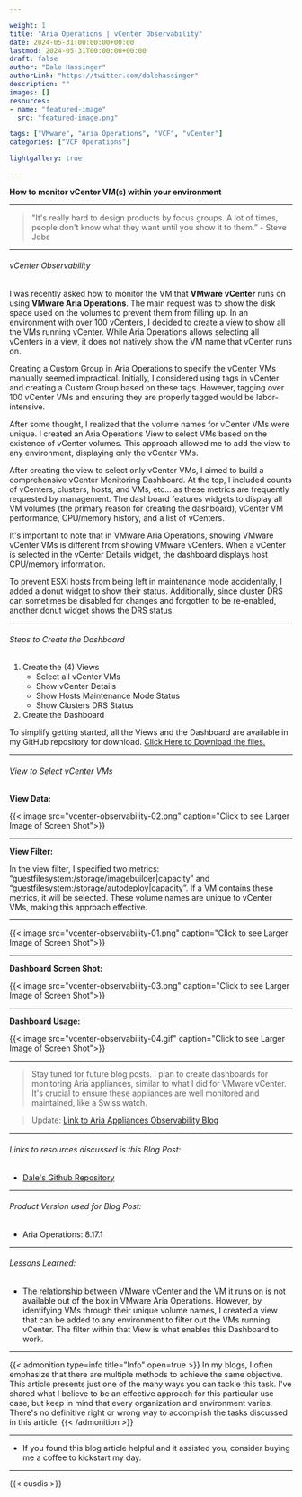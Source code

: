 ```yaml
---

weight: 1
title: "Aria Operations | vCenter Observability"
date: 2024-05-31T00:00:00+00:00
lastmod: 2024-05-31T00:00:00+00:00
draft: false
author: "Dale Hassinger"
authorLink: "https://twitter.com/dalehassinger"
description: ""
images: []
resources:
- name: "featured-image"
  src: "featured-image.png"

tags: ["VMware", "Aria Operations", "VCF", "vCenter"]
categories: ["VCF Operations"]

lightgallery: true

---
```


**How to monitor vCenter VM(s) within your environment**

<!--more-->

---

>"It's really hard to design products by focus groups. A lot of times, people don't know what they want until you show it to them.” - Steve Jobs

---

###### vCenter Observability

I was recently asked how to monitor the VM that **VMware vCenter** runs on using **VMware Aria Operations**. The main request was to show the disk space used on the volumes to prevent them from filling up. In an environment with over 100 vCenters, I decided to create a view to show all the VMs running vCenter. While Aria Operations allows selecting all vCenters in a view, it does not natively show the VM name that vCenter runs on.  

Creating a Custom Group in Aria Operations to specify the vCenter VMs manually seemed impractical. Initially, I considered using tags in vCenter and creating a Custom Group based on these tags. However, tagging over 100 vCenter VMs and ensuring they are properly tagged would be labor-intensive.  

After some thought, I realized that the volume names for vCenter VMs were unique. I created an Aria Operations View to select VMs based on the existence of vCenter volumes. This approach allowed me to add the view to any environment, displaying only the vCenter VMs.  

After creating the view to select only vCenter VMs, I aimed to build a comprehensive vCenter Monitoring Dashboard. At the top, I included counts of vCenters, clusters, hosts, and VMs, etc… as these metrics are frequently requested by management. The dashboard features widgets to display all VM volumes (the primary reason for creating the dashboard), vCenter VM performance, CPU/memory history, and a list of vCenters. 

It's important to note that in VMware Aria Operations, showing VMware vCenter VMs is different from showing VMware vCenters. When a vCenter is selected in the vCenter Details widget, the dashboard displays host CPU/memory information.

To prevent ESXi hosts from being left in maintenance mode accidentally, I added a donut widget to show their status. Additionally, since cluster DRS can sometimes be disabled for changes and forgotten to be re-enabled, another donut widget shows the DRS status.

---

###### Steps to Create the Dashboard  

1. Create the (4) Views  
   * Select all vCenter VMs  
   * Show vCenter Details  
   * Show Hosts Maintenance Mode Status  
   * Show Clusters DRS Status  
2. Create the Dashboard

To simplify getting started, all the Views and the Dashboard are available in my GitHub repository for download. [Click Here to Download the files.](https://github.com/dalehassinger/unlocking-the-potential/tree/main/VMware-Aria-Operations/Dashboards/vCenter-Observability)  

---

###### View to Select vCenter VMs

**View Data:**

{{< image src="vcenter-observability-02.png" caption="Click to see Larger Image of Screen Shot">}}  

---

**View Filter:**

In the view filter, I specified two metrics: “guestfilesystem:/storage/imagebuilder|capacity” and “guestfilesystem:/storage/autodeploy|capacity”. If a VM contains these metrics, it will be selected. These volume names are unique to vCenter VMs, making this approach effective.  

---

{{< image src="vcenter-observability-01.png" caption="Click to see Larger Image of Screen Shot">}}  

---

**Dashboard Screen Shot:**

{{< image src="vcenter-observability-03.png" caption="Click to see Larger Image of Screen Shot">}}  

---

**Dashboard Usage:**

{{< image src="vcenter-observability-04.gif" caption="Click to see Larger Image of Screen Shot">}}  

---
> Stay tuned for future blog posts. I plan to create dashboards for monitoring Aria appliances, similar to what I did for VMware vCenter. It's crucial to ensure these appliances are well monitored and maintained, like a Swiss watch.  

> Update: [Link to Aria Appliances Observability Blog](https://www.vcrocs.info/aria-appliances-observability/)  

---

###### Links to resources discussed is this Blog Post: 
* [Dale's Github Repository](https://github.com/dalehassinger/unlocking-the-potential/tree/main/VMware-Aria-Operations/Dashboards/vCenter-Observability)  

---

###### Product Version used for Blog Post:
* Aria Operations: 8.17.1  

---

###### Lessons Learned:
* The relationship between VMware vCenter and the VM it runs on is not available out of the box in VMware Aria Operations. However, by identifying VMs through their unique volume names, I created a view that can be added to any environment to filter out the VMs running vCenter. The filter within that View is what enables this Dashboard to work.

---

{{< admonition type=info title="Info" open=true >}}
In my blogs, I often emphasize that there are multiple methods to achieve the same objective. This article presents just one of the many ways you can tackle this task. I've shared what I believe to be an effective approach for this particular use case, but keep in mind that every organization and environment varies. There's no definitive right or wrong way to accomplish the tasks discussed in this article.
{{< /admonition >}}

---

* If you found this blog article helpful and it assisted you, consider buying me a coffee to kickstart my day.  

<center>
<script type="text/javascript" src="https://cdnjs.buymeacoffee.com/1.0.0/button.prod.min.js" data-name="bmc-button" data-slug="dalehassinger" data-color="#FFDD00" data-emoji=""  data-font="Cookie" data-text="Buy me a coffee" data-outline-color="#000000" data-font-color="#000000" data-coffee-color="#ffffff" ></script>
</center>

---

{{< cusdis >}}